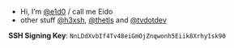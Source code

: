 - Hi, I’m [@e1d0](https://github.com/e1d0) / call me Eido
- other stuff [@h3xsh](https://github.com/h3xsh), [@thetls](https://github.com/thetls) and [@tvdotdev](https://github.com/tvdotdev)

**SSH Signing Key**: `NnLDdXvbIf4Tv48eiGmOjZnqwonh5Eiik8Xrhy1sk90`

<!---
e1d0/e1d0 is a ✨ special ✨ repository because its `README.md` (this file) appears on your GitHub profile.
You can click the Preview link to take a look at your changes.
--->


